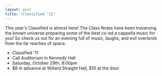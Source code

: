 ```yaml
---
layout: post
title: "Classified '11"
---
```


This year's Classified is almost here! The Class Notes have been traversing the known
universe preparing some of the best co-ed a cappella music for you! So check us out for an
evening full of music, laughs, and evil overlords from the far reaches of space.

* Classified '11
* Call Auditorium in Kennedy Hall
* Saturday, October 29th, 8:00pm
* $6 in advance at Willard Straight Hall, $10 at the door
